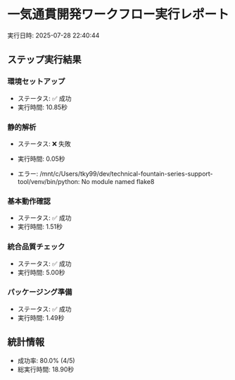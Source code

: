 # 一気通貫開発ワークフロー実行レポート
実行日時: 2025-07-28 22:40:44

## ステップ実行結果

### 環境セットアップ
- ステータス: ✅ 成功
- 実行時間: 10.85秒

### 静的解析
- ステータス: ❌ 失敗
- 実行時間: 0.05秒

- エラー: /mnt/c/Users/tky99/dev/technical-fountain-series-support-tool/venv/bin/python: No module named flake8


### 基本動作確認
- ステータス: ✅ 成功
- 実行時間: 1.51秒

### 統合品質チェック
- ステータス: ✅ 成功
- 実行時間: 5.00秒

### パッケージング準備
- ステータス: ✅ 成功
- 実行時間: 1.49秒

## 統計情報
- 成功率: 80.0% (4/5)
- 総実行時間: 18.90秒
